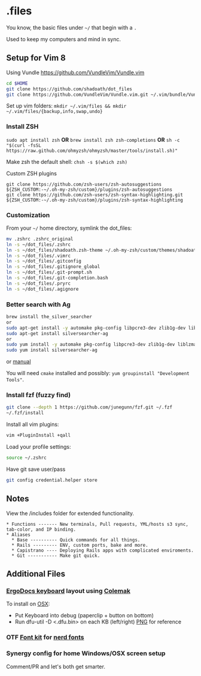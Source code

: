 # .files
You know, the basic files under `~/` that begin with a `.`

Used to keep my computers and mind in sync.

## Setup for Vim 8
Using Vundle https://github.com/VundleVim/Vundle.vim
``` bash
cd $HOME
git clone https://github.com/shadoath/dot_files
git clone https://github.com/VundleVim/Vundle.vim.git ~/.vim/bundle/Vundle.vim
```

Set up vim folders:
`mkdir ~/.vim/files && mkdir ~/.vim/files/{backup,info,swap,undo}`

### Install ZSH
`sudo apt install zsh` **OR** `brew install zsh zsh-completions` **OR** `sh -c "$(curl -fsSL https://raw.github.com/ohmyzsh/ohmyzsh/master/tools/install.sh)"`

Make zsh the default shell:
`chsh -s $(which zsh)`

Custom ZSH plugins
```
git clone https://github.com/zsh-users/zsh-autosuggestions ${ZSH_CUSTOM:-~/.oh-my-zsh/custom}/plugins/zsh-autosuggestions
git clone https://github.com/zsh-users/zsh-syntax-highlighting.git ${ZSH_CUSTOM:-~/.oh-my-zsh/custom}/plugins/zsh-syntax-highlighting
```

### Customization
From your `~/` home directory, symlink the dot_files:
```bash
mv .zshrc .zshrc_original
ln -s ~/dot_files/.zshrc
ln -s ~/dot_files/shadoath.zsh-theme ~/.oh-my-zsh/custom/themes/shadoath.zsh-theme
ln -s ~/dot_files/.vimrc
ln -s ~/dot_files/.gitconfig
ln -s ~/dot_files/.gitignore_global
ln -s ~/dot_files/.git-prompt.sh
ln -s ~/dot_files/.git-completion.bash
ln -s ~/dot_files/.pryrc
ln -s ~/dot_files/.agignore
```

### Better search with Ag
```bash
brew install the_silver_searcher
or
sudo apt-get install -y automake pkg-config libpcre3-dev zlib1g-dev liblzma-dev
sudo apt-get install silversearcher-ag
or
sudo yum install -y automake pkg-config libpcre3-dev zlib1g-dev liblzma-dev
sudo yum install silversearcher-ag
```
or
[manual](https://gist.github.com/rkaneko/988c3964a3177eb69b75)

You will need `cmake` installed and possibly: `yum groupinstall "Development Tools"`.

### Install fzf (fuzzy find)
```bash
git clone --depth 1 https://github.com/junegunn/fzf.git ~/.fzf
~/.fzf/install
```

Install all vim plugins:
```bash
vim +PluginInstall +qall
```

Load your profile settings:
```bash
source ~/.zshrc
```

Have git save user/pass
```bash
git config credential.helper store
```

## Notes
View the /includes folder for extended functionality.
```
* Functions ------- New terminals, Pull requests, YML/hosts s3 sync, tab-color, and IP binding.
* Aliases
  * Base ---------- Quick commands for all things.
  * Rails --------- ENV, custom ports, bake and more.
  * Capistrano ---- Deploying Rails apps with complicated enviroments.
  * Git ----------- Make git quick.
```

## Additional Files
### [ErgoDocs keyboard](https://input.club/configurator-ergodox/) layout using [Colemak](https://colemak.com/Learn)
To install on [OSX](https://github.com/kiibohd/controller/wiki/Loading-DFU-Firmware#mac-osx):
 - Put Keyboard into debug (paperclip + button on bottom)
 - Run dfu-util -D <.dfu.bin> on each KB (left/right)
[PNG](https://github.com/shadoath/dot_files/blob/master/vim-colemak.jpg) for reference

### OTF [Font kit](https://github.com/shadoath/dot_files/blob/master/include/Droid%20Sans%20Mono%20for%20Powerline%20Nerd%20Font%20Complete.otf) for [nerd fonts](https://github.com/ryanoasis/nerd-fonts)

### Synergy config for home Windows/OSX screen setup

Comment/PR and let's both get smarter.
